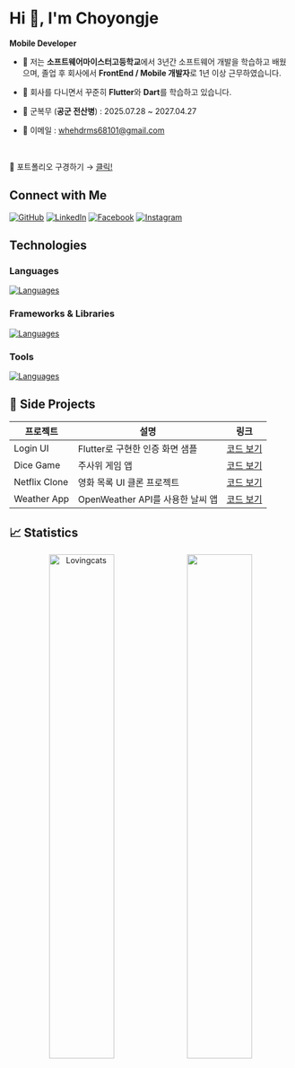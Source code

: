 #  Hi 👋, I'm Choyongje

 **Mobile Developer**

- 🔭 저는 **소프트웨어마이스터고등학교**에서 3년간 소프트웨어 개발을 학습하고 배웠으며, 졸업 후 회사에서 **FrontEnd / Mobile 개발자**로 1년 이상 근무하였습니다.

- 🌱 회사를 다니면서 꾸준히 **Flutter**와 **Dart**를 학습하고 있습니다.
  
- 💂 군복무 (**공군 전산병**) :  2025.07.28 ~ 2027.04.27

- 📧 이메일 : whehdrms68101@gmail.com
  
<br>

👀 포트폴리오 구경하기 → [클릭!](https://lovingcats.github.io/Portfolio_flutter/)

## Connect with Me

<p align="left">
	<a href="https://github.com/Lovingcats"><img src="https://img.icons8.com/bubbles/50/000000/github.png" alt="GitHub"/></a>
	<a href="https://www.linkedin.com/in/%EC%9A%A9%EC%A0%9C-%EC%A1%B0-03a1722a2/"><img src="https://img.icons8.com/bubbles/50/000000/linkedin.png" alt="LinkedIn"/></a>
	<a href="https://www.facebook.com/profile.php?id=100011212391276"><img src="https://img.icons8.com/bubbles/50/000000/facebook-new.png" alt="Facebook"/></a>
	<a href="https://www.instagram.com/qkqh.5/"><img src="https://img.icons8.com/bubbles/50/000000/instagram.png" alt="Instagram"/></a>	
</p>


## Technologies

### Languages
[![Languages](https://skillicons.dev/icons?i=dart,mysql,kotlin,html,css,js,md)](https://skillicons.dev)

### Frameworks & Libraries
[![Languages](https://skillicons.dev/icons?i=flutter,firebase,react,nodejs)](https://skillicons.dev)


### Tools
[![Languages](https://skillicons.dev/icons?i=vscode,androidstudio,postman,figma,git,eclipse)](https://skillicons.dev)


## 📖 Side Projects

| 프로젝트 | 설명 | 링크 |
| -------- | ---- | ---- |
| Login UI | Flutter로 구현한 인증 화면 샘플 | [코드 보기](https://github.com/Lovingcats/Flutter_project/tree/master/Login/login) |
| Dice Game | 주사위 게임 앱 | [코드 보기](https://github.com/Lovingcats/Flutter_project/tree/master/license/license) |
| Netflix Clone | 영화 목록 UI 클론 프로젝트 | [코드 보기](https://github.com/Lovingcats/Flutter_project/tree/master/netflix/netflix) |
| Weather App | OpenWeather API를 사용한 날씨 앱 | [코드 보기](https://github.com/Lovingcats/Flutter_project/tree/master/weather) |



## 📈 Statistics
<p align="center">
  <img width="48%" src="https://github-readme-stats.vercel.app/api?username=Lovingcats&count_private=true&theme=github_dark&show_icons=true" alt="Lovingcats" />
  <a href="https://profile.codersrank.io/user/lovingcats">
    <img width="48%"src="https://cr-ss-service.azurewebsites.net/api/ScreenShot?widget=summary&username=Lovingcats&branding=false"/>
  </a>
</p>
